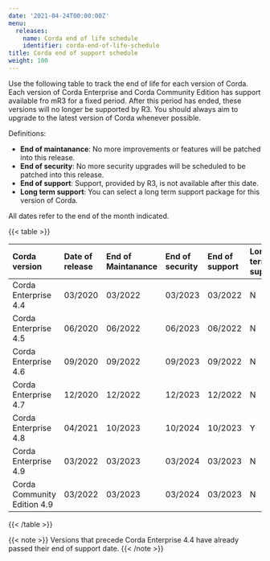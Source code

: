 ```yaml
---
date: '2021-04-24T00:00:00Z'
menu:
  releases:
    name: Corda end of life schedule
    identifier: corda-end-of-life-schedule
title: Corda end of support schedule
weight: 100
---
```


Use the following table to track the end of life for each version of Corda. Each version of Corda Enterprise and Corda Community Edition has support available fro mR3 for a fixed period. After this period has ended, these versions will no longer be supported by R3. You should always aim to upgrade to the latest version of Corda whenever possible.

Definitions:

* **End of maintanance**: No more improvements or features will be patched into this release.
* **End of security**: No more security upgrades will be scheduled to be patched into this release.
* **End of support**: Support, provided by R3, is not available after this date.
* **Long term support**: You can select a long term support package for this version of Corda.

All dates refer to the end of the month indicated.

{{< table >}}

| Corda version | Date of release    | End of Maintanance | End of security | End of support | Long term support? |
| :------------- | :------------- | :-------------- | :------------ | :------------ | :--- |
| Corda Enterprise 4.4   | 03/2020 | 03/2022 | 03/2023 | 03/2022 | N |
| Corda Enterprise 4.5   | 06/2020 | 06/2022 | 06/2023 | 06/2022 | N |
| Corda Enterprise 4.6   | 09/2020 | 09/2022 | 09/2023 | 09/2022 | N |
| Corda Enterprise 4.7   | 12/2020 | 12/2022 | 12/2023 | 12/2022 | N |
| Corda Enterprise 4.8   | 04/2021 | 10/2023 | 10/2024 | 10/2023 | Y |
| Corda Enterprise 4.9   | 03/2022 | 03/2023 | 03/2024 | 03/2023 | N |
| Corda Community Edition 4.9   | 03/2022 | 03/2023 | 03/2024 | 03/2023 | N |

{{< /table >}}

{{< note >}}
Versions that precede Corda Enterprise 4.4 have already passed their end of support date.
{{< /note >}}
